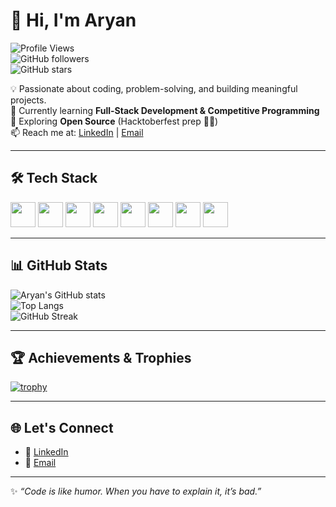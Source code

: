 # 👋 Hi, I'm Aryan  

![Profile Views](https://komarev.com/ghpvc/?username=ARYWK40-HUE&label=Profile%20views&color=0e75b6&style=flat)  
![GitHub followers](https://img.shields.io/github/followers/ARYWK40-HUE?label=Followers&style=social)  
![GitHub stars](https://img.shields.io/github/stars/ARYWK40-HUE?affiliations=OWNER%2CCOLLABORATOR&style=social)  

💡 Passionate about coding, problem-solving, and building meaningful projects.  
🌱 Currently learning **Full-Stack Development & Competitive Programming**  
🚀 Exploring **Open Source** (Hacktoberfest prep 👨‍💻)  
📫 Reach me at: [LinkedIn](https://www.linkedin.com/in/ariyanbh?utm_source=share&utm_campaign=share_via&utm_content=profile&utm_medium=ios_app) | [Email](mailto:ARYWK40@gmail.com)  

---

## 🛠️ Tech Stack

<p>
  <img src="https://cdn.jsdelivr.net/gh/devicons/devicon/icons/cplusplus/cplusplus-original.svg" height="40"/>
  <img src="https://cdn.jsdelivr.net/gh/devicons/devicon/icons/python/python-original.svg" height="40"/>
  <img src="https://cdn.jsdelivr.net/gh/devicons/devicon/icons/javascript/javascript-original.svg" height="40"/>
  <img src="https://cdn.jsdelivr.net/gh/devicons/devicon/icons/html5/html5-original.svg" height="40"/>
  <img src="https://cdn.jsdelivr.net/gh/devicons/devicon/icons/css3/css3-original.svg" height="40"/>
  <img src="https://cdn.jsdelivr.net/gh/devicons/devicon/icons/react/react-original.svg" height="40"/>
  <img src="https://cdn.jsdelivr.net/gh/devicons/devicon/icons/nodejs/nodejs-original.svg" height="40"/>
  <img src="https://cdn.jsdelivr.net/gh/devicons/devicon/icons/git/git-original.svg" height="40"/>
</p>

---

## 📊 GitHub Stats

![Aryan's GitHub stats](https://github-readme-stats.vercel.app/api?username=ARYWK40-HUE&show_icons=true&theme=tokyonight)  
![Top Langs](https://github-readme-stats.vercel.app/api/top-langs/?username=ARYWK40-HUE&layout=compact&theme=tokyonight)  
![GitHub Streak](https://streak-stats.demolab.com?user=ARYWK40-HUE&theme=tokyonight&hide_border=true)  

---

## 🏆 Achievements & Trophies

[![trophy](https://github-profile-trophy.vercel.app/?username=ARYWK40-HUE&theme=gruvbox&margin-w=15&margin-h=15)](https://github.com/ryo-ma/github-profile-trophy)

---

## 🌐 Let's Connect

- 💼 [LinkedIn](https://www.linkedin.com/in/ariyanbh?utm_source=share&utm_campaign=share_via&utm_content=profile&utm_medium=ios_app)  
- 📧 [Email](mailto:ARYWK40@gmail.com)  

---

✨ _“Code is like humor. When you have to explain it, it’s bad.”_  


<!--
**arywk40-hue/ARYWK40-HUE** is a ✨ _special_ ✨ repository because its `README.md` (this file) appears on your GitHub profile.

Here are some ideas to get you started:

- 🔭 I’m currently working on ...
- 🌱 I’m currently learning ...
- 👯 I’m looking to collaborate on ...
- 🤔 I’m looking for help with ...
- 💬 Ask me about ...
- 📫 How to reach me: ...
- 😄 Pronouns: ...
- ⚡ Fun fact: ...
-->

